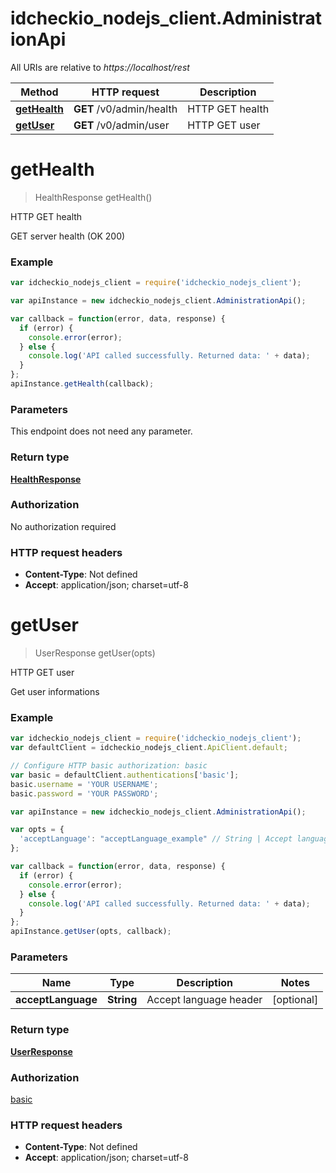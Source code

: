 # idcheckio_nodejs_client.AdministrationApi

All URIs are relative to *https://localhost/rest*

Method | HTTP request | Description
------------- | ------------- | -------------
[**getHealth**](AdministrationApi.md#getHealth) | **GET** /v0/admin/health | HTTP GET health
[**getUser**](AdministrationApi.md#getUser) | **GET** /v0/admin/user | HTTP GET user


<a name="getHealth"></a>
# **getHealth**
> HealthResponse getHealth()

HTTP GET health

GET server health (OK 200)

### Example
```javascript
var idcheckio_nodejs_client = require('idcheckio_nodejs_client');

var apiInstance = new idcheckio_nodejs_client.AdministrationApi();

var callback = function(error, data, response) {
  if (error) {
    console.error(error);
  } else {
    console.log('API called successfully. Returned data: ' + data);
  }
};
apiInstance.getHealth(callback);
```

### Parameters
This endpoint does not need any parameter.

### Return type

[**HealthResponse**](HealthResponse.md)

### Authorization

No authorization required

### HTTP request headers

 - **Content-Type**: Not defined
 - **Accept**: application/json; charset=utf-8

<a name="getUser"></a>
# **getUser**
> UserResponse getUser(opts)

HTTP GET user

Get user informations

### Example
```javascript
var idcheckio_nodejs_client = require('idcheckio_nodejs_client');
var defaultClient = idcheckio_nodejs_client.ApiClient.default;

// Configure HTTP basic authorization: basic
var basic = defaultClient.authentications['basic'];
basic.username = 'YOUR USERNAME';
basic.password = 'YOUR PASSWORD';

var apiInstance = new idcheckio_nodejs_client.AdministrationApi();

var opts = { 
  'acceptLanguage': "acceptLanguage_example" // String | Accept language header
};

var callback = function(error, data, response) {
  if (error) {
    console.error(error);
  } else {
    console.log('API called successfully. Returned data: ' + data);
  }
};
apiInstance.getUser(opts, callback);
```

### Parameters

Name | Type | Description  | Notes
------------- | ------------- | ------------- | -------------
 **acceptLanguage** | **String**| Accept language header | [optional] 

### Return type

[**UserResponse**](UserResponse.md)

### Authorization

[basic](../README.md#basic)

### HTTP request headers

 - **Content-Type**: Not defined
 - **Accept**: application/json; charset=utf-8

